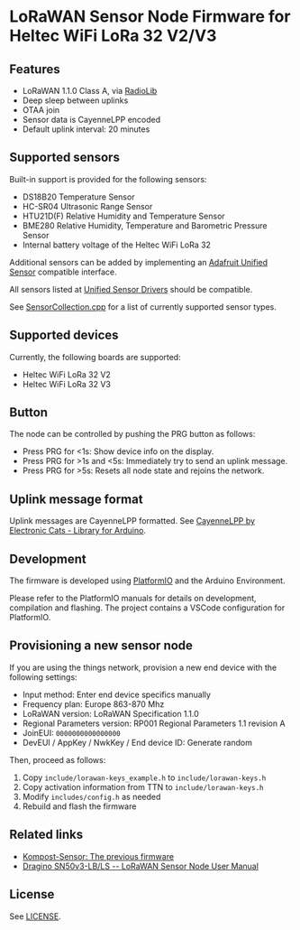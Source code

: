 # LoRaWAN Sensor Node Firmware for Heltec WiFi LoRa 32 V2/V3

## Features

- LoRaWAN 1.1.0 Class A, via [RadioLib](https://github.com/jgromes/RadioLib)
- Deep sleep between uplinks
- OTAA join
- Sensor data is CayenneLPP encoded
- Default uplink interval: 20 minutes

## Supported sensors

Built-in support is provided for the following sensors:

- DS18B20 Temperature Sensor
- HC-SR04 Ultrasonic Range Sensor
- HTU21D(F) Relative Humidity and Temperature Sensor
- BME280 Relative Humidity, Temperature and Barometric Pressure Sensor
- Internal battery voltage of the Heltec WiFi LoRa 32

Additional sensors can be added by implementing an [Adafruit Unified Sensor](https://github.com/adafruit/Adafruit_Sensor) compatible interface.

All sensors listed at [Unified Sensor Drivers](https://github.com/adafruit/Adafruit_Sensor?tab=readme-ov-file#unified-sensor-drivers) should be compatible.

See [SensorCollection.cpp](src/SensorCollection.cpp) for a list of currently supported sensor types.

## Supported devices

Currently, the following boards are supported:

- Heltec WiFi LoRa 32 V2
- Heltec WiFi LoRa 32 V3

## Button

The node can be controlled by pushing the PRG button as follows:

- Press PRG for <1s: Show device info on the display.
- Press PRG for >1s and <5s: Immediately try to send an uplink message.
- Press PRG for >5s: Resets all node state and rejoins the network.

## Uplink message format

Uplink messages are CayenneLPP formatted. See [CayenneLPP by Electronic Cats - Library for Arduino](https://github.com/ElectronicCats/CayenneLPP).

## Development

The firmware is developed using [PlatformIO](https://platformio.org/) and the Arduino Environment.

Please refer to the PlatformIO manuals for details on development, compilation and flashing.
The project contains a VSCode configuration for PlatformIO.

## Provisioning a new sensor node

If you are using the things network, provision a new end device with the following settings:

- Input method: Enter end device specifics manually
- Frequency plan: Europe 863-870 Mhz
- LoRaWAN version: LoRaWAN Specification 1.1.0
- Regional Parameters version: RP001 Regional Parameters 1.1 revision A
- JoinEUI: `0000000000000000`
- DevEUI / AppKey / NwkKey / End device ID: Generate random

Then, proceed as follows:

1. Copy `include/lorawan-keys_example.h` to `include/lorawan-keys.h`
2. Copy activation information from TTN to `include/lorawan-keys.h`
3. Modify `includes/config.h` as needed
4. Rebuild and flash the firmware

## Related links

- [Kompost-Sensor: The previous firmware](https://github.com/barnslig/kompost-sensor)
- [Dragino SN50v3-LB/LS -- LoRaWAN Sensor Node User Manual](http://wiki.dragino.com/xwiki/bin/view/Main/User%20Manual%20for%20LoRaWAN%20End%20Nodes/SN50v3-LB/)

## License

See [LICENSE](./LICENSE).
